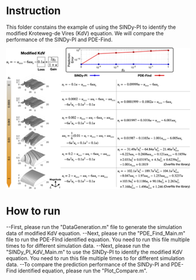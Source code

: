 ﻿# Instruction

This folder constains the example of using the SINDy-PI to identify the modified Kroteweg-de Vires (KdV) equation. We will compare the performance of the SINDy-PI and PDE-Find.

![](Images/Cpmpare_PDE_Find.jpg)
# How to run

--First, please run the "DataGeneration.m" file to generate the simulation data of modified KdV equation.
--Next, please run the "PDE_Find_Main.m" file to run the PDE-FInd identified equation. You need to run this file multiple times to for different simulation data.
--Next, please run the "SINDy_PI_KdV_Main.m" to use the SINDy-PI to identify the modified KdV equation. You need to run this file multiple times to for different simulation data.
--To compare the prediction performance of the SINDy-PI and PDE-Find identified equation, please run the "Plot_Compare.m".


